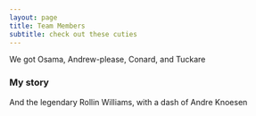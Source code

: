 ```yaml
---
layout: page
title: Team Members
subtitle: check out these cuties
---
```


We got Osama, Andrew-please, Conard, and Tuckare

### My story

And the legendary Rollin Williams, with a dash of Andre Knoesen 
